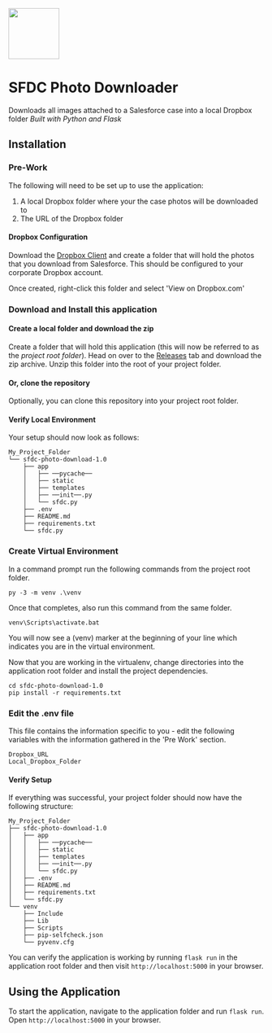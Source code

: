 
<span style="display:block;align:center"><img src='https://static.brandfolder.com/salesforce/logo/salesforce-primary-logo.png' height='100'/></span>

# SFDC Photo Downloader

Downloads all images attached to a Salesforce case into a local Dropbox folder
_Built with Python and Flask_

## Installation

### Pre-Work
The following will need to be set up to use the application:
1. A local Dropbox folder where your the case photos will be downloaded to
2. The URL of the Dropbox folder

#### Dropbox Configuration
Download the [Dropbox Client](https://www.dropbox.com/install) and create a folder that will hold the photos that you download from Salesforce. This should be configured to your corporate Dropbox account.

Once created, right-click this folder and select 'View on <span>Dropbox.com</span>'

### Download and Install this application

#### Create a local folder and download the zip
Create a folder that will hold this application (this will now be referred to as the _project root folder_). Head on over to the [Releases](https://github.com/lahonu/sfdc-photo-download/releases/latest) tab and download the zip archive. Unzip this folder into the root of your project folder.

#### Or, clone the repository
Optionally, you can clone this repository into your project root folder.

#### Verify Local Environment
Your setup should now look as follows:
```
My_Project_Folder
└── sfdc-photo-download-1.0
    ├── app
    │   ├── ──pycache──
    │   ├── static
    │   ├── templates
    │   ├── ──init──.py
    │   └── sfdc.py
    ├── .env
    ├── README.md
    ├── requirements.txt
    └── sfdc.py
```
### Create Virtual Environment

In a command prompt run the following commands from the project root folder.
```
py -3 -m venv .\venv
```
Once that completes, also run this command from the same folder.
```
venv\Scripts\activate.bat
```
You will now see a (venv) marker at the beginning of your line which indicates you are in the virtual environment.

Now that you are working in the virtualenv, change directories into the application root folder and install the project dependencies.
```
cd sfdc-photo-download-1.0
pip install -r requirements.txt
```

### Edit the .env file
This file contains the information specific to you - edit the following variables with the information gathered in the 'Pre Work' section.
```
Dropbox_URL
Local_Dropbox_Folder
```

#### Verify Setup

If everything was successful, your project folder should now have the following structure:
```
My_Project_Folder
├── sfdc-photo-download-1.0
│   ├── app
│   │   ├── ──pycache──
│   │   ├── static
│   │   ├── templates
│   │   ├── ──init──.py
│   │   └── sfdc.py
│   ├── .env
│   ├── README.md
│   ├── requirements.txt
│   └── sfdc.py
└── venv
    ├── Include
    ├── Lib
    ├── Scripts
    ├── pip-selfcheck.json
    └── pyvenv.cfg
```
You can verify the application is working by running `flask run` in the application root folder and then visit `http://localhost:5000` in your browser.

## Using the Application
To start the application, navigate to the application folder and run `flask run`. Open `http://localhost:5000` in your browser.
